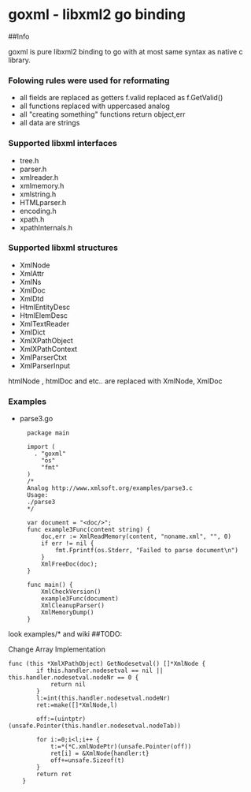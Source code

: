 # goxml - libxml2 go binding
##Info

goxml is pure libxml2 binding to go with at most same syntax as native c library.

### Folowing rules were used for reformating 

- all fields are replaced as getters
f.valid replaced as f.GetValid()
- all functions replaced with uppercased analog
- all "creating something" functions return object,err
- all data are strings

### Supported libxml interfaces
- tree.h
- parser.h
- xmlreader.h
- xmlmemory.h
- xmlstring.h
- HTMLparser.h
- encoding.h
- xpath.h
- xpathInternals.h

### Supported libxml structures
- XmlNode
- XmlAttr
- XmlNs
- XmlDoc
- XmlDtd
- HtmlEntityDesc
- HtmlElemDesc
- XmlTextReader
- XmlDict
- XmlXPathObject
- XmlXPathContext
- XmlParserCtxt
- XmlParserInput

htmlNode , htmlDoc and etc.. are replaced with XmlNode, XmlDoc
### Examples
- parse3.go


        package main
        
        import (
          . "goxml"
        	"os"
        	"fmt"
        )
        /*
        Analog http://www.xmlsoft.org/examples/parse3.c
        Usage:
        ./parse3
        */
        
        var document = "<doc/>";
        func example3Func(content string) {
            doc,err := XmlReadMemory(content, "noname.xml", "", 0)
            if err != nil {
                fmt.Fprintf(os.Stderr, "Failed to parse document\n")
            }
            XmlFreeDoc(doc);
        }
        
        func main() {
        	XmlCheckVersion()
            example3Func(document)
        	XmlCleanupParser()
        	XmlMemoryDump()
        }

 look examples/* and wiki
##TODO:

Change Array Implementation

  	func (this *XmlXPathObject) GetNodesetval() []*XmlNode {
			if this.handler.nodesetval == nil || this.handler.nodesetval.nodeNr == 0 {
				return nil
			}
			l:=int(this.handler.nodesetval.nodeNr)
			ret:=make([]*XmlNode,l)
			
			off:=(uintptr)(unsafe.Pointer(this.handler.nodesetval.nodeTab))
			
			for i:=0;i<l;i++ {
				t:=*(*C.xmlNodePtr)(unsafe.Pointer(off))
				ret[i] = &XmlNode{handler:t}
				off+=unsafe.Sizeof(t)
			}
			return ret
		}
